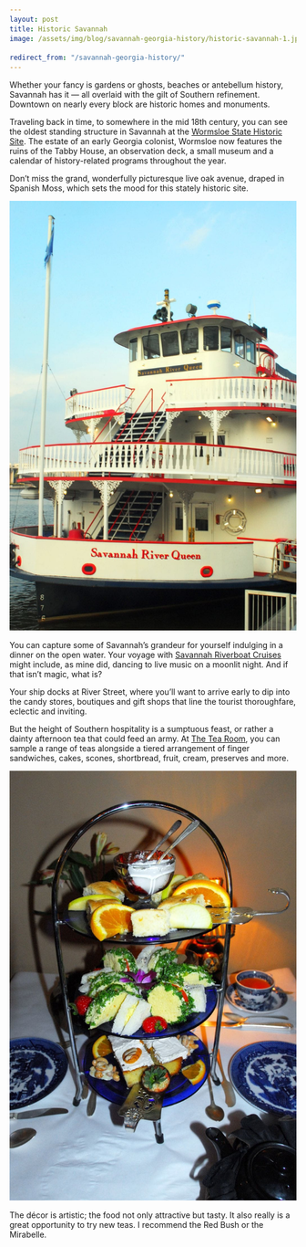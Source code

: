 ```yaml
---
layout: post
title: Historic Savannah
image: /assets/img/blog/savannah-georgia-history/historic-savannah-1.jpg

redirect_from: "/savannah-georgia-history/"
---
```


Whether your fancy is gardens or ghosts, beaches or antebellum history, Savannah has it — all overlaid with the gilt of Southern refinement. Downtown on nearly every block are historic homes and monuments.

Traveling back in time, to somewhere in the mid 18th century, you can see the oldest standing structure in Savannah at the [Wormsloe State Historic Site][0]. The estate of an early Georgia colonist, Wormsloe now features the ruins of the Tabby House, an observation deck, a small museum and a calendar of history-related programs throughout the year.

Don’t miss the grand, wonderfully picturesque live oak avenue, draped in Spanish Moss, which sets the mood for this stately historic site.

![Historic Savannah](/assets/img/blog/savannah-georgia-history/historic-savannah-2.jpg)

You can capture some of Savannah’s grandeur for yourself indulging in a dinner on the open water. Your voyage with [Savannah Riverboat Cruises][1] might include, as mine did, dancing to live music on a moonlit night. And if that isn’t magic, what is?

Your ship docks at River Street, where you’ll want to arrive early to dip into the candy stores, boutiques and gift shops that line the tourist thoroughfare, eclectic and inviting.

But the height of Southern hospitality is a sumptuous feast, or rather a dainty afternoon tea that could feed an army. At [The Tea Room][2], you can sample a range of teas alongside a tiered arrangement of finger sandwiches, cakes, scones, shortbread, fruit, cream, preserves and more.

![Historic Savannah](/assets/img/blog/savannah-georgia-history/historic-savannah-3.jpg)

The décor is artistic; the food not only attractive but tasty. It also really is a great opportunity to try new teas. I recommend the Red Bush or the Mirabelle.

[0]: http://www.gastateparks.org/Wormsloe
[1]: http://www.savannahriverboat.com
[2]: http://www.savannahtearoom.com

